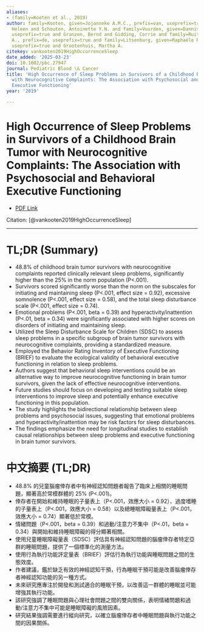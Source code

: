 ```yaml
---
aliases:
- (family=Kooten et al., 2019)
author: family=Kooten, given=Jojanneke A.M.C., prefix=van, useprefix=true and Maurice-Stam,
  Heleen and Schouten, Antoinette Y.N. and family=Vuurden, given=Dannis G., prefix=van,
  useprefix=true and Granzen, Bernd and Gidding, Corrie and family=Ruiter, given=Marieke
  A., prefix=de, useprefix=true and family=Litsenburg, given=Raphaële R.L., prefix=van,
  useprefix=true and Grootenhuis, Martha A.
citekey: vankooten2019HighOccurrenceSleep
date_added: '2025-03-23'
doi: 10.1002/pbc.27947
journal: Pediatric Blood \& Cancer
title: 'High Occurrence of Sleep Problems in Survivors of a Childhood Brain Tumor
  with Neurocognitive Complaints: The Association with Psychosocial and Behavioral
  Executive Functioning'
year: '2019'

---
```

# High Occurrence of Sleep Problems in Survivors of a Childhood Brain Tumor with Neurocognitive Complaints: The Association with Psychosocial and Behavioral Executive Functioning
- [PDF Link](zotero://open-pdf/library/items/XAB693QG)

Citation: [@vankooten2019HighOccurrenceSleep]

***
# TL;DR (Summary)
- 48.8% of childhood brain tumor survivors with neurocognitive complaints reported clinically relevant sleep problems, significantly higher than the 25% in the norm population (P<.001).
- Survivors scored significantly worse than the norm on the subscales for initiating and maintaining sleep (P<.001, effect size = 0.92), excessive somnolence (P<.001, effect size = 0.58), and the total sleep disturbance scale (P<.001, effect size = 0.74).
- Emotional problems (P<.001, beta = 0.39) and hyperactivity/inattention (P<.01, beta = 0.34) were significantly associated with higher scores on disorders of initiating and maintaining sleep.
- Utilized the Sleep Disturbance Scale for Children (SDSC) to assess sleep problems in a specific subgroup of brain tumor survivors with neurocognitive complaints, providing a standardized measure.
- Employed the Behavior Rating Inventory of Executive Functioning (BRIEF) to evaluate the ecological validity of behavioral executive functioning in relation to sleep problems.
- Authors suggest that behavioral sleep interventions could be an alternative way to improve neurocognitive functioning in brain tumor survivors, given the lack of effective neurocognitive interventions.
- Future studies should focus on developing and testing suitable sleep interventions to improve sleep and potentially enhance executive functioning in this population.
- The study highlights the bidirectional relationship between sleep problems and psychosocial issues, suggesting that emotional problems and hyperactivity/inattention may be risk factors for sleep disturbances.
- The findings emphasize the need for longitudinal studies to establish causal relationships between sleep problems and executive functioning in brain tumor survivors.

# 中文摘要 (TL;DR)
- 48.8% 的兒童腦瘤倖存者中有神經認知問題者報告了臨床上相關的睡眠問題，顯著高於常模群體的 25% (P<.001)。
- 倖存者在開始和維持睡眠的子量表上（P<.001，效應大小 = 0.92）、過度嗜睡的子量表上（P<.001，效應大小 = 0.58）以及總睡眠障礙量表上（P<.001，效應大小 = 0.74）顯著低於常模。
- 情緒問題（P<.001，beta = 0.39）和過動/注意力不集中（P<.01，beta = 0.34）與開始和維持睡眠障礙的得分顯著相關。
- 使用兒童睡眠障礙量表（SDSC）評估具有神經認知問題的腦瘤倖存者特定亞群的睡眠問題，提供了一個標準化的測量方法。
- 使用行為執行功能評定量表（BRIEF）評估行為執行功能與睡眠問題之間的生態效度。
- 作者建議，鑑於缺乏有效的神經認知干預，行為睡眠干預可能是改善腦瘤倖存者神經認知功能的另一種方式。
- 未來研究應專注於開發和測試適合的睡眠干預，以改善這一群體的睡眠並可能增強其執行功能。
- 該研究強調了睡眠問題與心理社會問題之間的雙向關係，表明情緒問題和過動/注意力不集中可能是睡眠障礙的風險因素。
- 研究結果強調需要進行縱向研究，以確立腦瘤倖存者中睡眠問題與執行功能之間的因果關係。
